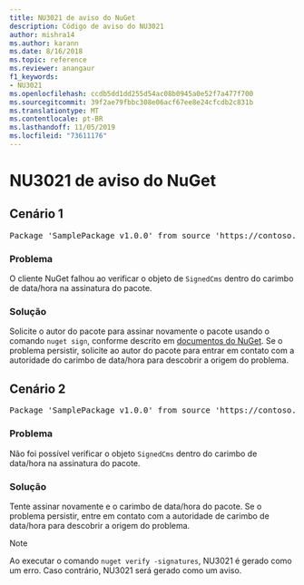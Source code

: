 ```yaml
---
title: NU3021 de aviso do NuGet
description: Código de aviso do NU3021
author: mishra14
ms.author: karann
ms.date: 8/16/2018
ms.topic: reference
ms.reviewer: anangaur
f1_keywords:
- NU3021
ms.openlocfilehash: ccdb5dd1dd255d54ac08b0945a0e52f7a477f700
ms.sourcegitcommit: 39f2ae79fbbc308e06acf67ee8e24cfcdb2c831b
ms.translationtype: MT
ms.contentlocale: pt-BR
ms.lasthandoff: 11/05/2019
ms.locfileid: "73611176"
---
```

# <a name="nuget-warning-nu3021"></a>NU3021 de aviso do NuGet

## <a name="scenario-1"></a>Cenário 1

<pre>Package 'SamplePackage v1.0.0' from source 'https://contoso.com/index.json': The primary signature's timestamp signature validation failed.</pre>

### <a name="issue"></a>Problema

O cliente NuGet falhou ao verificar o objeto de `SignedCms` dentro do carimbo de data/hora na assinatura do pacote.


### <a name="solution"></a>Solução

Solicite o autor do pacote para assinar novamente o pacote usando o comando `nuget sign`, conforme descrito em [documentos do NuGet](https://docs.microsoft.com/nuget/create-packages/sign-a-package). Se o problema persistir, solicite ao autor do pacote para entrar em contato com a autoridade do carimbo de data/hora para descobrir a origem do problema.



## <a name="scenario-2"></a>Cenário 2

<pre>Package 'SamplePackage v1.0.0' from source 'https://contoso.com/index.json': The timestamp signature validation failed.</pre>

### <a name="issue"></a>Problema

Não foi possível verificar o objeto `SignedCms` dentro do carimbo de data/hora na assinatura do pacote.


### <a name="solution"></a>Solução

Tente assinar novamente e o carimbo de data/hora do pacote. Se o problema persistir, entre em contato com a autoridade de carimbo de data/hora para descobrir a origem do problema.


> [!Note]
> Ao executar o comando `nuget verify -signatures`, NU3021 é gerado como um erro. Caso contrário, NU3021 será gerado como um aviso.
